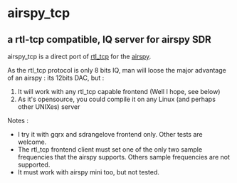 # airspy_tcp
## a rtl-tcp compatible, IQ server for airspy SDR

airspy_tcp is a direct port of [rtl_tcp](https://github.com/osmocom/rtl-sdr) for the [airspy](https://airspy.com/).

As the rtl_tcp protocol is only 8 bits IQ, man will loose the major advantage of an airspy : its 12bits DAC, but :

1. It will work with any rtl_tcp capable frontend (Well I hope, see below)
2. As it's opensource, you could compile it on any Linux (and perhaps other UNIXes) server

Notes :
 - I try it with gqrx and sdrangelove frontend only. Other tests are welcome.
 - The rtl_tcp frontend client must set one of the only two sample frequencies that the airspy supports. Others sample frequencies are not supported.
 - It must work with airspy mini too, but not tested.
